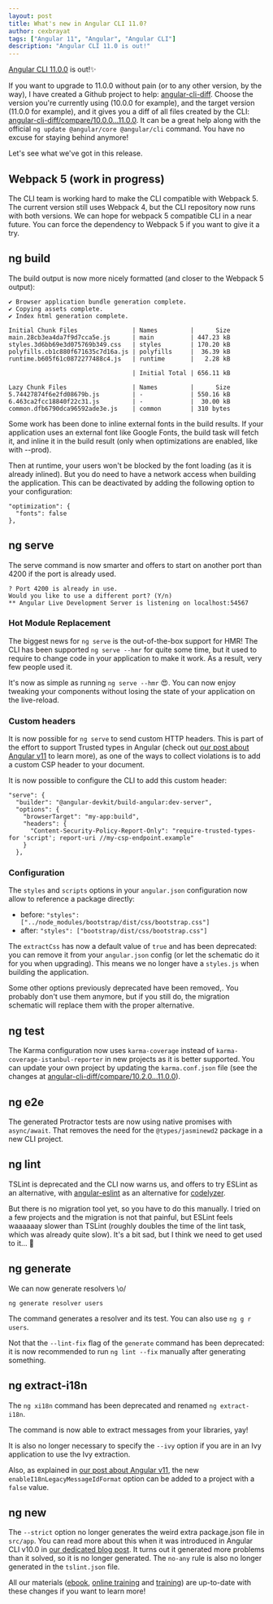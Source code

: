 ```yaml
---
layout: post
title: What's new in Angular CLI 11.0?
author: cexbrayat
tags: ["Angular 11", "Angular", "Angular CLI"]
description: "Angular CLI 11.0 is out!"
---
```


[Angular CLI 11.0.0](https://github.com/angular/angular-cli/releases/tag/v11.0.0) is out!✨

If you want to upgrade to 11.0.0 without pain (or to any other version, by the way), I have created a Github project to help: [angular-cli-diff](https://github.com/cexbrayat/angular-cli-diff). Choose the version you're currently using (10.0.0 for example), and the target version (11.0.0 for example), and it gives you a diff of all files created by the CLI: [angular-cli-diff/compare/10.0.0...11.0.0](https://github.com/cexbrayat/angular-cli-diff/compare/10.0.0...11.0.0).
It can be a great help along with the official `ng update @angular/core @angular/cli` command.
You have no excuse for staying behind anymore!

Let's see what we've got in this release.

## Webpack 5 (work in progress)

The CLI team is working hard to make the CLI compatible with Webpack 5.
The current version still uses Webpack 4,
but the CLI repository now runs with both versions.
We can hope for webpack 5 compatible CLI in a near future.
You can force the dependency to Webpack 5 if you want to give it a try.

## ng build

The build output is now more nicely formatted (and closer to the Webpack 5 output):

    ✔ Browser application bundle generation complete.
    ✔ Copying assets complete.
    ✔ Index html generation complete.

    Initial Chunk Files               | Names         |      Size
    main.28cb3ea4da7f9d7cca5e.js      | main          | 447.23 kB
    styles.3d6bb69e3d075769b349.css   | styles        | 170.20 kB
    polyfills.cb1c880f671635c7d16a.js | polyfills     |  36.39 kB
    runtime.b605f61c0872277488c4.js   | runtime       |   2.28 kB

                                      | Initial Total | 656.11 kB

    Lazy Chunk Files                  | Names         |      Size
    5.74427874f6e2fd08679b.js         | -             | 550.16 kB
    6.463ca2fcc18840f22c31.js         | -             |  30.00 kB
    common.dfb6790dca96592ade3e.js    | common        | 310 bytes

Some work has been done to inline external fonts in the build results.
If your application uses an external font like Google Fonts,
the build task will fetch it,
and inline it in the build result (only when optimizations are enabled, like with --prod).

Then at runtime, your users won't be blocked by the font loading (as it is already inlined).
But you do need to have a network access when building the application.
This can be deactivated by adding the following option to your configuration:

    "optimization": {
      "fonts": false
    },

## ng serve

The serve command is now smarter and offers to start on another port than 4200 if the port is already used.

    ? Port 4200 is already in use.
    Would you like to use a different port? (Y/n)
    ** Angular Live Development Server is listening on localhost:54567


### Hot Module Replacement

The biggest news for `ng serve` is the out-of-the-box support for HMR!
The CLI has been supported `ng serve --hmr` for quite some time,
but it used to require to change code in your application to make it work.
As a result, very few people used it.

It's now as simple as running `ng serve --hmr` 😍.
You can now enjoy tweaking your components
without losing the state of your application on the live-reload.

### Custom headers

It is now possible for `ng serve` to send custom HTTP headers.
This is part of the effort to support Trusted types in Angular
(check out [our post about Angular v11](/2020/11/11/what-is-new-angular-11.0) to learn more),
as one of the ways to collect violations is to add a custom CSP header to your document.

It is now possible to configure the CLI to add this custom header:

    "serve": {
      "builder": "@angular-devkit/build-angular:dev-server",
      "options": {
        "browserTarget": "my-app:build",
        "headers": {
          "Content-Security-Policy-Report-Only": "require-trusted-types-for 'script'; report-uri //my-csp-endpoint.example"
        }
      },

### Configuration

The `styles` and `scripts` options in your `angular.json` configuration now allow to reference a package directly:

- before: `"styles": ["../node_modules/bootstrap/dist/css/bootstrap.css"]`
- after: `"styles": ["bootstrap/dist/css/bootstrap.css"]`

The `extractCss` has now a default value of `true` and has been deprecated:
you can remove it from your `angular.json` config
(or let the schematic do it for you when upgrading).
This means we no longer have a `styles.js` when building the application.

Some other options previously deprecated have been removed,.
You probably don't use them anymore, but if you still do,
the migration schematic will replace them with the proper alternative.

## ng test

The Karma configuration now uses `karma-coverage` instead of `karma-coverage-istanbul-reporter`
in new projects as it is better supported.
You can update your own project by updating the `karma.conf.json` file
(see the changes at [angular-cli-diff/compare/10.2.0...11.0.0](https://github.com/cexbrayat/angular-cli-diff/compare/10.2.0...11.0.0)).

## ng e2e

The generated Protractor tests are now using native promises with `async/await`.
That removes the need for the `@types/jasminewd2` package in a new CLI project.

## ng lint

TSLint is deprecated and the CLI now warns us, and offers to try ESLint as an alternative,
with [angular-eslint](https://github.com/angular-eslint/angular-eslint#migrating-from-codelyzer-and-tslint)
as an alternative for [codelyzer](https://github.com/mgechev/codelyzer).

But there is no migration tool yet, so you have to do this manually.
I tried on a few projects and the migration is not that painful,
but ESLint feels waaaaaay slower than TSLint
(roughly doubles the time of the lint task, which was already quite slow).
It's a bit sad, but I think we need to get used to it... 🐌

## ng generate

We can now generate resolvers \o/

    ng generate resolver users

The command generates a resolver and its test.
You can also use `ng g r users`.

Not that the `--lint-fix` flag of the `generate` command has been deprecated:
it is now recommended to run `ng lint --fix` manually after generating something.

## ng extract-i18n

The `ng xi18n` command has been deprecated and renamed `ng extract-i18n`.

The command is now able to extract messages from your libraries, yay!

It is also no longer necessary to specify the `--ivy` option if you are in an Ivy application
to use the Ivy extraction.

Also, as explained in [our post about Angular v11](/2020/11/11/what-is-new-angular-11.0),
the new `enableI18nLegacyMessageIdFormat` option can be added to a project
with a `false` value.

## ng new

The `--strict` option no longer generates the weird extra package.json file in `src/app`.
You can read more about this when it was introduced in Angular CLI v10.0
in [our dedicated blog post](/2020/06/25/angular-cli-10.0/).
It turns out it generated more problems than it solved, so it is no longer generated.
The `no-any` rule is also no longer generated in the `tslint.json` file.

All our materials ([ebook](https://books.ninja-squad.com/angular), [online training](https://angular-exercises.ninja-squad.com/) and [training](https://ninja-squad.com/training/angular)) are up-to-date with these changes if you want to learn more!
